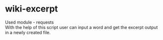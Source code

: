 # wiki-excerpt
Used module - requests <br>
With the help of this script user can input a word and get the excerpt output in a newly created file.
